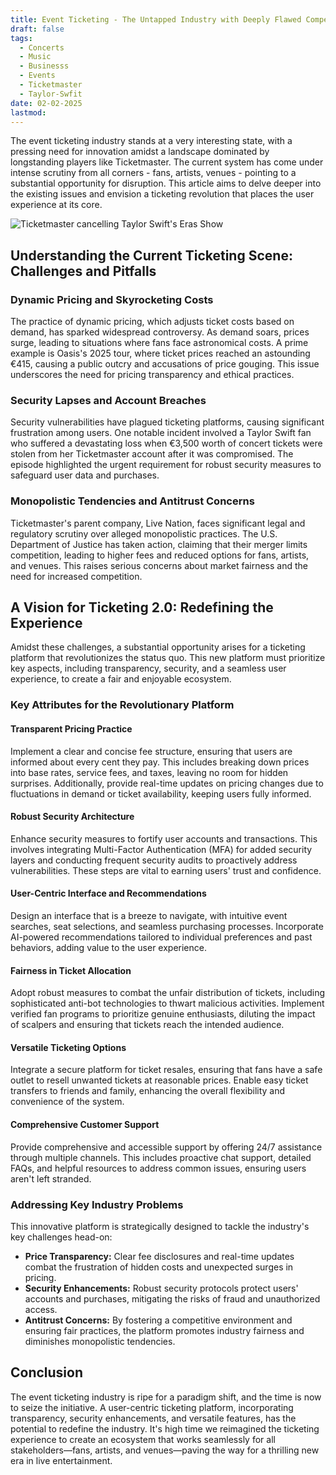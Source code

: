 ```yaml
---
title: Event Ticketing - The Untapped Industry with Deeply Flawed Competition
draft: false
tags:
  - Concerts
  - Music
  - Businesss
  - Events
  - Ticketmaster
  - Taylor-Swfit
date: 02-02-2025
lastmod:
---
```

The event ticketing industry stands at a very interesting state, with a pressing need for innovation amidst a landscape dominated by longstanding players like Ticketmaster. The current system has come under intense scrutiny from all corners - fans, artists, venues - pointing to a substantial opportunity for disruption. This article aims to delve deeper into the existing issues and envision a ticketing revolution that places the user experience at its core.

![Ticketmaster cancelling Taylor Swift's Eras Show](https://preview.redd.it/ticketmaster-has-cancelled-the-general-sale-v0-adi71n2nzl0a1.jpg?width=640&crop=smart&auto=webp&s=b2aed2cb13ecbe7967e7ba6485650c904db56323)

## Understanding the Current Ticketing Scene: Challenges and Pitfalls

### Dynamic Pricing and Skyrocketing Costs

The practice of dynamic pricing, which adjusts ticket costs based on demand, has sparked widespread controversy. As demand soars, prices surge, leading to situations where fans face astronomical costs. A prime example is Oasis's 2025 tour, where ticket prices reached an astounding €415, causing a public outcry and accusations of price gouging. This issue underscores the need for pricing transparency and ethical practices.

### Security Lapses and Account Breaches

Security vulnerabilities have plagued ticketing platforms, causing significant frustration among users. One notable incident involved a Taylor Swift fan who suffered a devastating loss when €3,500 worth of concert tickets were stolen from her Ticketmaster account after it was compromised. The episode highlighted the urgent requirement for robust security measures to safeguard user data and purchases.

### Monopolistic Tendencies and Antitrust Concerns

Ticketmaster's parent company, Live Nation, faces significant legal and regulatory scrutiny over alleged monopolistic practices. The U.S. Department of Justice has taken action, claiming that their merger limits competition, leading to higher fees and reduced options for fans, artists, and venues. This raises serious concerns about market fairness and the need for increased competition.

## A Vision for Ticketing 2.0: Redefining the Experience

Amidst these challenges, a substantial opportunity arises for a ticketing platform that revolutionizes the status quo. This new platform must prioritize key aspects, including transparency, security, and a seamless user experience, to create a fair and enjoyable ecosystem.

### Key Attributes for the Revolutionary Platform

#### Transparent Pricing Practice

Implement a clear and concise fee structure, ensuring that users are informed about every cent they pay. This includes breaking down prices into base rates, service fees, and taxes, leaving no room for hidden surprises. Additionally, provide real-time updates on pricing changes due to fluctuations in demand or ticket availability, keeping users fully informed.

#### Robust Security Architecture

Enhance security measures to fortify user accounts and transactions. This involves integrating Multi-Factor Authentication (MFA) for added security layers and conducting frequent security audits to proactively address vulnerabilities. These steps are vital to earning users' trust and confidence.

#### User-Centric Interface and Recommendations

Design an interface that is a breeze to navigate, with intuitive event searches, seat selections, and seamless purchasing processes. Incorporate AI-powered recommendations tailored to individual preferences and past behaviors, adding value to the user experience.

#### Fairness in Ticket Allocation

Adopt robust measures to combat the unfair distribution of tickets, including sophisticated anti-bot technologies to thwart malicious activities. Implement verified fan programs to prioritize genuine enthusiasts, diluting the impact of scalpers and ensuring that tickets reach the intended audience.

#### Versatile Ticketing Options

Integrate a secure platform for ticket resales, ensuring that fans have a safe outlet to resell unwanted tickets at reasonable prices. Enable easy ticket transfers to friends and family, enhancing the overall flexibility and convenience of the system.

#### Comprehensive Customer Support

Provide comprehensive and accessible support by offering 24/7 assistance through multiple channels. This includes proactive chat support, detailed FAQs, and helpful resources to address common issues, ensuring users aren't left stranded.

### Addressing Key Industry Problems

This innovative platform is strategically designed to tackle the industry's key challenges head-on:

- **Price Transparency:** Clear fee disclosures and real-time updates combat the frustration of hidden costs and unexpected surges in pricing.
- **Security Enhancements:** Robust security protocols protect users' accounts and purchases, mitigating the risks of fraud and unauthorized access.
- **Antitrust Concerns:** By fostering a competitive environment and ensuring fair practices, the platform promotes industry fairness and diminishes monopolistic tendencies.

## Conclusion

The event ticketing industry is ripe for a paradigm shift, and the time is now to seize the initiative. A user-centric ticketing platform, incorporating transparency, security enhancements, and versatile features, has the potential to redefine the industry. It's high time we reimagined the ticketing experience to create an ecosystem that works seamlessly for all stakeholders—fans, artists, and venues—paving the way for a thrilling new era in live entertainment.